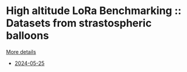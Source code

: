 # High altitude LoRa Benchmarking :: Datasets from strastospheric balloons

[More details](https://gricad-gitlab.univ-grenoble-alpes.fr/thingsat/public/-/tree/master/balloons)

* [2024-05-25](2024-05-25)
